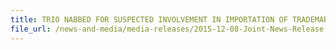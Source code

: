 ```yaml
---
title: TRIO NABBED FOR SUSPECTED INVOLVEMENT IN IMPORTATION OF TRADEMARK-INFRINGING GOODS
file_url: /news-and-media/media-releases/2015-12-08-Joint-News-Release.pdf
---
```

